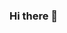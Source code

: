 ### Hi there 👋

<!--
**Shult/Shult** is a ✨ _special_ ✨ repository that store the README.md for my Github profile.

Here are some ideas to get you started:

- 💼 I work at Orange on projects related to blockchain Technology.
- 📜 I’m currently working on a research project on the decentralized identity.
- 🏛 I study computer science at the "grande école" of engineer, ENSSAT in Lannion
- 🌎 I work from Lannion, France.
- 📄 Here's my résumé (In progress).
- 🔭 I’m currently looking for an internship out of France to have an international experience
- 📫 How to reach me: 
  - ✉️ : mestres.sin@gmail.com
  - [Linkdin](https://www.linkedin.com/in/sylvain-mestre-22173a190/)
-->
